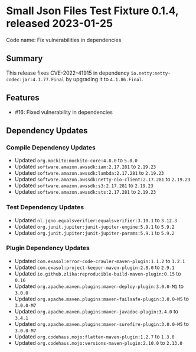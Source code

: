 # Small Json Files Test Fixture 0.1.4, released 2023-01-25

Code name: Fix vulnerabilities in dependencies

## Summary

This release fixes CVE-2022-41915 in dependency `io.netty:netty-codec:jar:4.1.77.Final` by upgrading it to `4.1.86.Final`.

## Features

* #16: Fixed vulnerability in dependencies

## Dependency Updates

### Compile Dependency Updates

* Updated `org.mockito:mockito-core:4.8.0` to `5.0.0`
* Updated `software.amazon.awssdk:iam:2.17.281` to `2.19.23`
* Updated `software.amazon.awssdk:lambda:2.17.281` to `2.19.23`
* Updated `software.amazon.awssdk:netty-nio-client:2.17.281` to `2.19.23`
* Updated `software.amazon.awssdk:s3:2.17.281` to `2.19.23`
* Updated `software.amazon.awssdk:sts:2.17.281` to `2.19.23`

### Test Dependency Updates

* Updated `nl.jqno.equalsverifier:equalsverifier:3.10.1` to `3.12.3`
* Updated `org.junit.jupiter:junit-jupiter-engine:5.9.1` to `5.9.2`
* Updated `org.junit.jupiter:junit-jupiter-params:5.9.1` to `5.9.2`

### Plugin Dependency Updates

* Updated `com.exasol:error-code-crawler-maven-plugin:1.1.2` to `1.2.1`
* Updated `com.exasol:project-keeper-maven-plugin:2.8.0` to `2.9.1`
* Updated `io.github.zlika:reproducible-build-maven-plugin:0.15` to `0.16`
* Updated `org.apache.maven.plugins:maven-deploy-plugin:3.0.0-M1` to `3.0.0`
* Updated `org.apache.maven.plugins:maven-failsafe-plugin:3.0.0-M5` to `3.0.0-M7`
* Updated `org.apache.maven.plugins:maven-javadoc-plugin:3.4.0` to `3.4.1`
* Updated `org.apache.maven.plugins:maven-surefire-plugin:3.0.0-M5` to `3.0.0-M7`
* Updated `org.codehaus.mojo:flatten-maven-plugin:1.2.7` to `1.3.0`
* Updated `org.codehaus.mojo:versions-maven-plugin:2.10.0` to `2.13.0`
